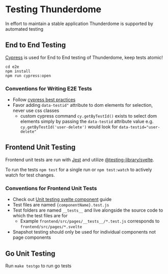 # Testing Thunderdome

In effort to maintain a stable application Thunderdome is supported by automated testing

## End to End Testing

[Cypress](https://www.cypress.io/) is used for End to End testing of Thunderdome, keep tests atomic!

```
cd e2e
npm install
npm run cypress:open
```

### Conventions for Writing E2E Tests

- Follow [cypress best practices](https://docs.cypress.io/guides/references/best-practices)
- Favor adding `data-testid"` attribute to dom elements for selection, never use css classes
    - custom cypress command `cy.getByTestId()` exists to select dom elements simply by passing the `data-testid`
      attribute value e.g. `cy.getByTestId('user-delete')` would look for `data-testid="user-delete"`

## Frontend Unit Testing

Frontend unit tests are run with [Jest](https://jestjs.io/) and utilize [@testing-library/svelte](https://testing-library.com/docs/svelte-testing-library/intro).

To run the tests `npm test` for a single run or `npm test:watch` to actively watch for test changes.

### Conventions for Frontend Unit Tests

- Check out [Unit testing svelte component](https://sveltesociety.dev/recipes/testing-and-debugging/unit-testing-svelte-component/) guide
- Test files are named `{componentName}.test.js`
- Test folders are named `__tests__` and live alongside the source code to which the test files are for
  - Example `frontend/src/pages/__tests__/*.test.js` corresponds to `frontend/src/pages/*.svelte`
- Snapshot testing should only be used for individual components not page components

## Go Unit Testing

Run `make testgo` to run go tests